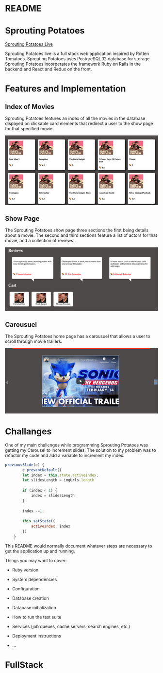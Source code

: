 # README

# Sprouting Potatoes 

[Sprouting Potatoes Live](https://sproutingpotatoes.herokuapp.com/#/)

Sprouting Potatoes live is a full stack web application inspired by Rotten Tomatoes. Sprouting Potatoes uses PostgreSQL 12 database for storage. Sprouting Potatoes incorperates the framework Ruby on Rails in the backend and React and Redux on the front. 


# Features and Implementation 

## Index of Movies 

Sprouting Potatoes features an index of all the movies in the database dispayed on clickable card elements that redirect a user to the show page for that specified movie. 

![Index](/app/assets/images/index.png) 


## Show Page 

The Sprouting Potatoes show page three sections the first being details about a movie. The second and third sections feature a list of actors for that movie, and a collection of reviews. 

![Show](/app/assets/images/show.png) 

## Carousuel 

The Sprouting Potatoes home page has a carousuel that allows a user to scroll through movie trailers.

![trailer](/app/assets/images/trailer.png) 


# Challanges 

One of my main challenges while programming Sprouting Potatoes was getting my Carousel to increment slides. The solution to my problem was to refactor my code and add a variable to increment my index. 

```Javascript
previousSlide(e) {
        e.preventDefault()
        let index = this.state.activeIndex;
        let slidesLength = imgUrls.length

        if (index < 1) {
            index = slidesLength
        }

        index -=1;

        this.setState({
            activeIndex: index
        })
    }
```



This README would normally document whatever steps are necessary to get the
application up and running.

Things you may want to cover:

* Ruby version

* System dependencies

* Configuration

* Database creation

* Database initialization

* How to run the test suite

* Services (job queues, cache servers, search engines, etc.)

* Deployment instructions

* ...
# FullStack
